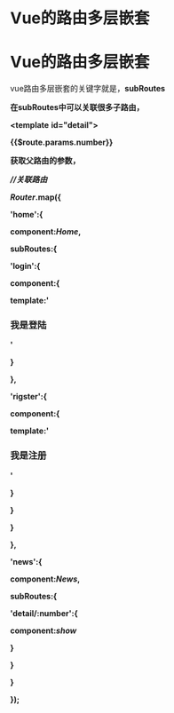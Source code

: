# Vue的路由多层嵌套

# Vue的路由多层嵌套

vue路由多层嵌套的关键字就是，**subRoutes**

**在subRoutes中可以关联很多子路由，**

**<template** **id="detail">**

**{{$route.params.number}}**

**</template>**

**获取父路由的参数，**

***//关联路由***

***Router*.map({**

**'home':{**

**component:*Home*,**

**subRoutes:{**

**'login':{**

**component:{**

**template:'<h3>我是登陆</h3>'**

**}**

**},**

**'rigster':{**

**component:{**

**template:'<h3>我是注册</h3>'**

**}**

**}**

**}**

**},**

**'news':{**

**component:*News*,**

**subRoutes:{**

**'detail/:number':{**

**component:*show***

**}**

**}**

**}**

**});**